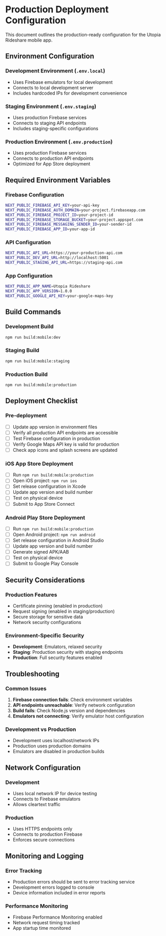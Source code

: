 # Production Deployment Configuration

This document outlines the production-ready configuration for the Utopia Rideshare mobile app.

## Environment Configuration

### Development Environment (`.env.local`)
- Uses Firebase emulators for local development
- Connects to local development server
- Includes hardcoded IPs for development convenience

### Staging Environment (`.env.staging`)
- Uses production Firebase services
- Connects to staging API endpoints
- Includes staging-specific configurations

### Production Environment (`.env.production`)
- Uses production Firebase services
- Connects to production API endpoints
- Optimized for App Store deployment

## Required Environment Variables

### Firebase Configuration
```bash
NEXT_PUBLIC_FIREBASE_API_KEY=your-api-key
NEXT_PUBLIC_FIREBASE_AUTH_DOMAIN=your-project.firebaseapp.com
NEXT_PUBLIC_FIREBASE_PROJECT_ID=your-project-id
NEXT_PUBLIC_FIREBASE_STORAGE_BUCKET=your-project.appspot.com
NEXT_PUBLIC_FIREBASE_MESSAGING_SENDER_ID=your-sender-id
NEXT_PUBLIC_FIREBASE_APP_ID=your-app-id
```

### API Configuration
```bash
NEXT_PUBLIC_API_URL=https://your-production-api.com
NEXT_PUBLIC_DEV_API_URL=http://localhost:5001
NEXT_PUBLIC_STAGING_API_URL=https://staging-api.com
```

### App Configuration
```bash
NEXT_PUBLIC_APP_NAME=Utopia Rideshare
NEXT_PUBLIC_APP_VERSION=1.0.0
NEXT_PUBLIC_GOOGLE_API_KEY=your-google-maps-key
```

## Build Commands

### Development Build
```bash
npm run build:mobile:dev
```

### Staging Build
```bash
npm run build:mobile:staging
```

### Production Build
```bash
npm run build:mobile:production
```

## Deployment Checklist

### Pre-deployment
- [ ] Update app version in environment files
- [ ] Verify all production API endpoints are accessible
- [ ] Test Firebase configuration in production
- [ ] Verify Google Maps API key is valid for production
- [ ] Check app icons and splash screens are updated

### iOS App Store Deployment
- [ ] Run `npm run build:mobile:production`
- [ ] Open iOS project: `npm run ios`
- [ ] Set release configuration in Xcode
- [ ] Update app version and build number
- [ ] Test on physical device
- [ ] Submit to App Store Connect

### Android Play Store Deployment
- [ ] Run `npm run build:mobile:production`
- [ ] Open Android project: `npm run android`
- [ ] Set release configuration in Android Studio
- [ ] Update app version and build number
- [ ] Generate signed APK/AAB
- [ ] Test on physical device
- [ ] Submit to Google Play Console

## Security Considerations

### Production Features
- Certificate pinning (enabled in production)
- Request signing (enabled in staging/production)
- Secure storage for sensitive data
- Network security configurations

### Environment-Specific Security
- **Development**: Emulators, relaxed security
- **Staging**: Production security with staging endpoints
- **Production**: Full security features enabled

## Troubleshooting

### Common Issues
1. **Firebase connection fails**: Check environment variables
2. **API endpoints unreachable**: Verify network configuration
3. **Build fails**: Check Node.js version and dependencies
4. **Emulators not connecting**: Verify emulator host configuration

### Development vs Production
- Development uses localhost/network IPs
- Production uses production domains
- Emulators are disabled in production builds

## Network Configuration

### Development
- Uses local network IP for device testing
- Connects to Firebase emulators
- Allows cleartext traffic

### Production
- Uses HTTPS endpoints only
- Connects to production Firebase
- Enforces secure connections

## Monitoring and Logging

### Error Tracking
- Production errors should be sent to error tracking service
- Development errors logged to console
- Device information included in error reports

### Performance Monitoring
- Firebase Performance Monitoring enabled
- Network request timing tracked
- App startup time monitored
